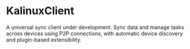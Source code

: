 # KalinuxClient
A universal sync client under development. Sync data and manage tasks across devices using P2P connections, with automatic device discovery and plugin-based extensibility.
